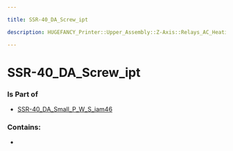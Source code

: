 ```yaml
---

title: SSR-40_DA_Screw_ipt

description: HUGEFANCY_Printer::Upper_Assembly::Z-Axis::Relays_AC_Heating::SSR-40_DA::SSR-40_DA_iam88::SSR-40_DA_Small_P_W_S_iam46::SSR-40_DA_Screw_ipt

---
```

# SSR-40_DA_Screw_ipt
<script>
    var geoarray = '{"SSR-40_DA_Screw_ipt": {}}';
</script>
<script>
    var basepath = '/assets/HUGEFANCY_Printer/Upper_Assembly/Z-Axis/Relays_AC_Heating/SSR-40_DA/SSR-40_DA_iam88/SSR-40_DA_Small_P_W_S_iam46/';
</script>
<link rel="stylesheet" href="/css/container.css">

<div id="container"></div>

<!-- these are the required scripts for the three.js scene -->
<script src="/lib/three.min.js"></script>
<script src="/lib/OrbitControls.js"></script>
<script src="/lib/RectAreaLightUniformsLib.js"></script>
<!-- this is your app's lib file -->
<script src="/lib/triceratops_app.js"></script>
### Is Part of
- [SSR-40_DA_Small_P_W_S_iam46](../SSR-40_DA_Small_P_W_S_iam46)  

### Contains:
- [](./SSR-40_DA_Screw_ipt/)

